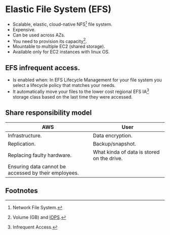# Elastic File System (EFS)

- Scalable, elastic, cloud-native NFS[^1] file system.
- Expensive.
- Can be used across AZs.
- You need to provision its capacity[^2].
- Mountable to multiple EC2 (shared storage).
- Available only for EC2 instances with linux OS.

## EFS infrequent access.

- Is enabled when: In EFS Lifecycle Management for your file system you select a lifecycle policy that matches your needs.
- It automatically move your files to the lower cost regional EFS IA[^3] storage class based on the last time they were accessed.

## Share responsibility model

| AWS                                                  | User                                       |
| ---------------------------------------------------- | ------------------------------------------ |
| Infrastructure.                                      | Data encryption.                           |
| Replication.                                         | Backup/snapshot.                           |
| Replacing faulty hardware.                           | What kinda of data is stored on the drive. |
| Ensuring data cannot be accessed by their employees. |                                            |

## Footnotes

[^1]: Network File System.

[^2]: Volume (GB) and [IOPS](../glossary.md#iopsGlobalGlossary).

[^3]: Infrequent Access.
